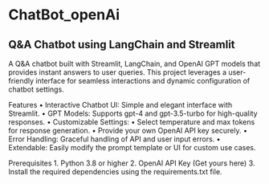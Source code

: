 # ChatBot_openAi

## Q&A Chatbot using LangChain and Streamlit

A Q&A chatbot built with Streamlit, LangChain, and OpenAI GPT models that provides instant answers to user queries. This project leverages a user-friendly interface for seamless interactions and dynamic configuration of chatbot settings.

 Features
	•	Interactive Chatbot UI: Simple and elegant interface with Streamlit.
	•	GPT Models: Supports gpt-4 and gpt-3.5-turbo for high-quality responses.
	•	Customizable Settings:
	•	Select temperature and max tokens for response generation.
	•	Provide your own OpenAI API key securely.
	•	Error Handling: Graceful handling of API and user input errors.
	•	Extendable: Easily modify the prompt template or UI for custom use cases.

 Prerequisites
	1.	Python 3.8 or higher
	2.	OpenAI API Key (Get yours here)
	3.	Install the required dependencies using the requirements.txt file.
